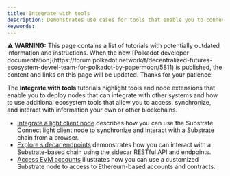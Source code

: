 ```yaml
---
title: Integrate with tools
description: Demonstrates use cases for tools that enable you to connect to and interact with Substrate nodes and Substrate-based blockchains.
keywords:
---
```


<div class="warning">
	<p>
	<strong>⚠️ WARNING:</strong> This page contains a list of tutorials with potentially outdated information 
  and instructions. When the new [Polkadot developer documentation](https://forum.polkadot.network/t/decentralized-futures-ecosystem-devrel-team-for-polkadot-by-papermoon/5811) is published, the content and 
  links on this page will be updated. Thanks for your patience!
	</p>
</div>

The **Integrate with tools** tutorials highlight tools and node extensions that enable you to deploy nodes that can integrate with other systems and how to use additional ecosystem tools that allow you to access, synchronize, and interact with information your own or other blockchains.

- [Integrate a light client node](/tutorials/integrate-with-tools/integrate-a-light-client-node/) describes how you can use the Substrate Connect light client node to synchronize and interact with a Substrate chain from a browser.
- [Explore sidecar endpoints](/tutorials/integrate-with-tools/explore-sidecar-endpoints/) demonstrates how you can interact with a Substrate-based chain using the sidecar RESTful API and endpoints.
- [Access EVM accounts](/tutorials/integrate-with-tools/access-evm-accounts/) illustrates how you can use a customized Substrate node to access to Ethereum-based accounts and contracts.

<!--
- [Build with subxt](/tutorials/integrate-with-tools/build-with-subxt/)
-->
